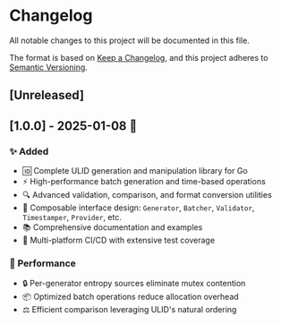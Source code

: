 # Changelog

All notable changes to this project will be documented in this file.

The format is based on [Keep a Changelog](https://keepachangelog.com/en/1.0.0/),
and this project adheres to [Semantic Versioning](https://semver.org/spec/v2.0.0.html).

## [Unreleased]

## [1.0.0] - 2025-01-08 🎉

### ✨ Added
- 🆔 Complete ULID generation and manipulation library for Go
- ⚡ High-performance batch generation and time-based operations
- 🔍 Advanced validation, comparison, and format conversion utilities
- 🧩 Composable interface design: `Generator`, `Batcher`, `Validator`, `Timestamper`, `Provider`, etc.
- 📚 Comprehensive documentation and examples
- 🧪 Multi-platform CI/CD with extensive test coverage

### 🚀 Performance
- 🔒 Per-generator entropy sources eliminate mutex contention
- 📦 Optimized batch operations reduce allocation overhead
- ⚖️ Efficient comparison leveraging ULID's natural ordering

